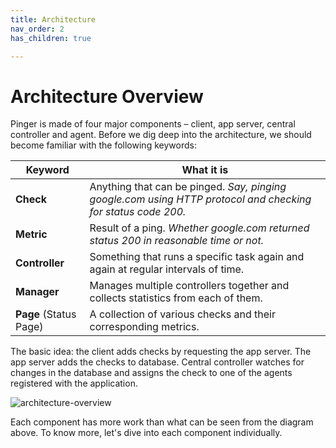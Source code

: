 ```yaml
---
title: Architecture
nav_order: 2
has_children: true

---
```


# Architecture Overview

Pinger is made of four major components – client, app server, central
controller and agent. Before we dig deep into the architecture, we should become
familiar with the following keywords:

| Keyword                | What it is                                                                                                   |
|------------------------|--------------------------------------------------------------------------------------------------------------|
| **Check**              | Anything that can be pinged. _Say, pinging google.com using HTTP protocol and checking for status code 200._ |
| **Metric**             | Result of a ping. _Whether google.com returned status 200 in reasonable time or not._                        |
| **Controller**         | Something that runs a specific task again and again at regular intervals of time.                            |
| **Manager**            | Manages multiple controllers together and collects statistics from each of them.                             |
| **Page** (Status Page) | A collection of various checks and their corresponding metrics.                                              |

The basic idea: the client adds checks by requesting the app server. The app
server adds the checks to database. Central controller watches for changes
in the database and assigns the check to one of the agents registered
with the application.

![architecture-overview](/assets/images/architecture-overview.jpg)

Each component has more work than what can be seen from the diagram above.
To know more, let's dive into each component individually.
